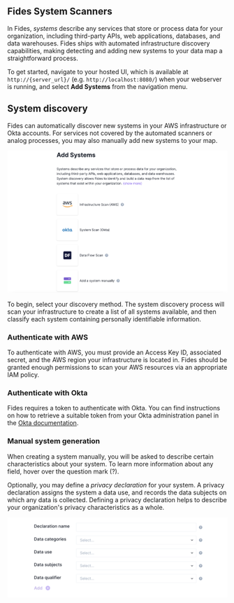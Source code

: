 ## Fides System Scanners 

In Fides, _systems_ describe any services that store or process data for your organization, including third-party APIs, web applications, databases, and data warehouses. Fides ships with automated infrastructure discovery capabilities, making detecting and adding new systems to your data map a straightforward process.

To get started, navigate to your hosted UI, which is available at `http://{server_url}/` (e.g. `http://localhost:8080/`) when your webserver is running, and select **Add Systems** from the navigation menu.

## System discovery

Fides can automatically discover new systems in your AWS infrastructure or Okta accounts. For services not covered by the automated scanners or analog processes, you may also manually add new systems to your map.

![Add a System](../../../public/assets/img/enterprise/systems_add.png)

To begin, select your discovery method. The system discovery process will scan your infrastructure to create a list of all systems available, and then classify each system containing personally identifiable information.

### Authenticate with AWS

To authenticate with AWS, you must provide an Access Key ID, associated secret, and the AWS region your infrastructure is located in. Fides should be granted enough permissions to scan your AWS resources via an appropriate IAM policy.

### Authenticate with Okta
Fides requires a token to authenticate with Okta. You can find instructions on how to retrieve a suitable token from your Okta administration panel in the [Okta documentation](https://help.okta.com/oie/en-us/Content/Topics/Security/API.htm).

### Manual system generation
When creating a system manually, you will be asked to describe certain characteristics about your system. To learn more information about any field, hover over the question mark (?). 

Optionally, you may define a _privacy declaration_ for your system. A privacy declaration assigns the system a data use, and records the data subjects on which any data is collected. Defining a privacy declaration helps to describe your organization's privacy characteristics as a whole.

![Datamap](../../../public/assets/img/enterprise/systems_declaration.png)
